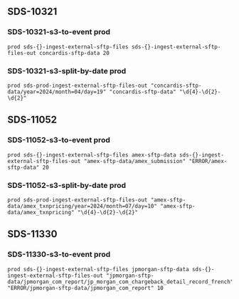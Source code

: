 ## SDS-10321
  ### SDS-10321-s3-to-event prod
    prod sds-{}-ingest-external-sftp-files sds-{}-ingest-external-sftp-files-out concardis-sftp-data 20
  ### SDS-10321-s3-split-by-date prod
    prod sds-prod-ingest-external-sftp-files-out "concardis-sftp-data/year=2024/month=04/day=19" "concardis-sftp-data" "\d{4}-\d{2}-\d{2}"
    

## SDS-11052
  ### SDS-11052-s3-to-event prod
    prod sds-{}-ingest-external-sftp-files amex-sftp-data sds-{}-ingest-external-sftp-files-out "amex-sftp-data/amex_submission" "ERROR/amex-sftp-data" 20
  ### SDS-11052-s3-split-by-date prod
    prod sds-prod-ingest-external-sftp-files-out "amex-sftp-data/amex_txnpricing/year=2024/month=07/day=10" "amex-sftp-data/amex_txnpricing" "\d{4}-\d{2}-\d{2}"      

## SDS-11330
  ### SDS-11330-s3-to-event prod
    prod sds-{}-ingest-external-sftp-files jpmorgan-sftp-data sds-{}-ingest-external-sftp-files-out "jpmorgan-sftp-data/jpmorgan_com_report/jp_morgan_com_chargeback_detail_record_french" "ERROR/jpmorgan-sftp-data/jpmorgan_com_report" 10    